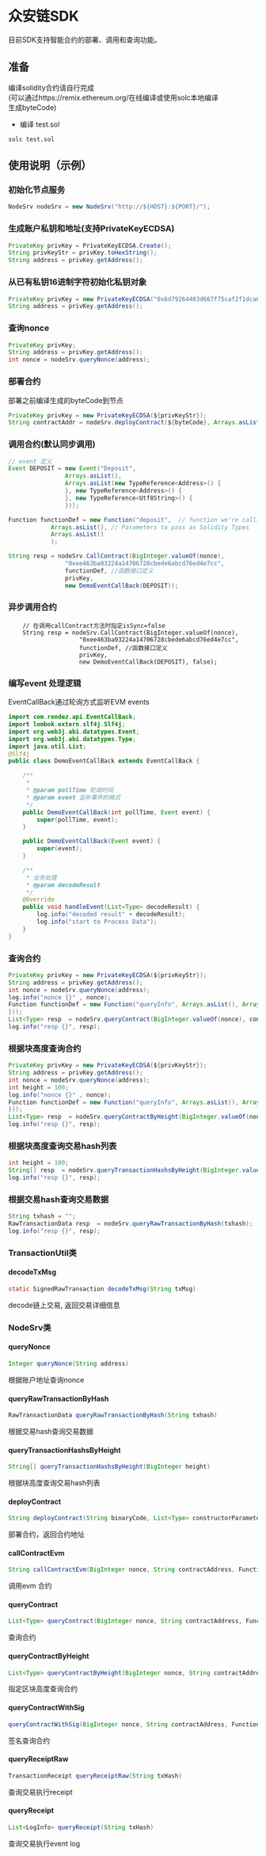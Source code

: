 # 众安链SDK
目前SDK支持智能合约的部署、调用和查询功能。

## 准备
编译solidity合约请自行完成<br/>
(可以通过https://remix.ethereum.org/在线编译或使用solc本地编译<br/>
生成byteCode)
+ 编译 test.sol
``` shell
solc test.sol
```

## 使用说明（示例）
### 初始化节点服务
``` java
NodeSrv nodeSrv = new NodeSrv("http://${HOST}:${PORT}/");
```

### 生成账户私钥和地址(支持PrivateKeyECDSA)
``` java
PrivateKey privKey = PrivateKeyECDSA.Create();
String privKeyStr = privKey.toHexString();
String address = privKey.getAddress();
```

### 从已有私钥16进制字符初始化私钥对象
``` java
PrivateKey privKey = new PrivateKeyECDSA("0x6d79264403d667f75caf2f1dca6412c6922b15433b515850c5c00a2aa12010e9");
String address = privKey.getAddress();
```
### 查询nonce

``` java
PrivateKey privKey;
String address = privKey.getAddress();
int nonce = nodeSrv.queryNonce(address);
```
### 部署合约
部署之前编译生成的byteCode到节点

``` java
PrivateKey privKey = new PrivateKeyECDSA(${privKeyStr});
String contractAddr = nodeSrv.deployContract(${byteCode}, Arrays.asList(), privKey, BigInteger.valueOf(nonce));
```

### 调用合约(默认同步调用)
``` java
// event 定义
Event DEPOSIT = new Event("Deposit",
                Arrays.asList(),
                Arrays.asList(new TypeReference<Address>() {
                }, new TypeReference<Address>() {
                }, new TypeReference<Utf8String>() {
                }));

Function functionDef = new Function("deposit",  // function we're calling
            Arrays.asList(), // Parameters to pass as Solidity Types
            Arrays.asList()
            );

String resp = nodeSrv.CallContract(BigInteger.valueOf(nonce),
                "0xee463ba03224a14706728cbede6abcd76ed4e7cc",
                functionDef, //函数接口定义
                privKey,
                new DemoEventCallBack(DEPOSIT));
```
### 异步调用合约
```
    // 在调用callContract方法时指定isSync=false
    String resp = nodeSrv.CallContract(BigInteger.valueOf(nonce),
                    "0xee463ba03224a14706728cbede6abcd76ed4e7cc",
                    functionDef, //函数接口定义
                    privKey,
                    new DemoEventCallBack(DEPOSIT), false);
```
### 编写event 处理逻辑
EventCallBack通过轮询方式监听EVM events
``` java
import com.rendez.api.EventCallBack;
import lombok.extern.slf4j.Slf4j;
import org.web3j.abi.datatypes.Event;
import org.web3j.abi.datatypes.Type;
import java.util.List;
@Slf4j
public class DemoEventCallBack extends EventCallBack {

    /**
     *
     * @param pollTime 轮询时间
     * @param event 监听事件的格式
     */
    public DemoEventCallBack(int pollTime, Event event) {
        super(pollTime, event);
    }

    public DemoEventCallBack(Event event) {
        super(event);
    }

    /**
     * 业务处理
     * @param decodeResult
     */
    @Override
    public void handleEvent(List<Type> decodeResult) {
        log.info("decoded result" + decodeResult);
        log.info("start to Process Data");
    }
}
```

### 查询合约
``` java
PrivateKey privKey = new PrivateKeyECDSA(${privKeyStr});
String address = privKey.getAddress();
int nonce = nodeSrv.queryNonce(address);
log.info("nonce {}" , nonce);
Function functionDef = new Function("queryInfo", Arrays.asList(), Arrays.asList(new TypeReference<Utf8String>() {
}));
List<Type> resp  = nodeSrv.queryContract(BigInteger.valueOf(nonce), contractAddress, functionDef, privKey);
log.info("resp {}", resp);
```

### 根据块高度查询合约
``` java
PrivateKey privKey = new PrivateKeyECDSA(${privKeyStr});
String address = privKey.getAddress();
int nonce = nodeSrv.queryNonce(address);
int height = 100;
log.info("nonce {}" , nonce);
Function functionDef = new Function("queryInfo", Arrays.asList(), Arrays.asList(new TypeReference<Utf8String>() {
}));
List<Type> resp  = nodeSrv.queryContractByHeight(BigInteger.valueOf(nonce), contractAddress, functionDef, privKey, BigInteger.valueOf(height));
log.info("resp {}", resp);
```

### 根据块高度查询交易hash列表
``` java
int height = 100;
String[] resp  = nodeSrv.queryTransactionHashsByHeight(BigInteger.valueOf(height));
log.info("resp {}", resp);
```

### 根据交易hash查询交易数据
``` java
String txhash = "";
RawTransactionData resp  = nodeSrv.queryRawTransactionByHash(txhash);
log.info("resp {}", resp);
```


### TransactionUtil类
#### decodeTxMsg
```java
static SignedRawTransaction decodeTxMsg(String txMsg)
```
decode链上交易, 返回交易详细信息

### NodeSrv类
#### queryNonce
```java
Integer queryNonce(String address)
```
根据账户地址查询nonce

#### queryRawTransactionByHash
```java
RawTransactionData queryRawTransactionByHash(String txhash)
```
根据交易hash查询交易数据

#### queryTransactionHashsByHeight
```java
String[] queryTransactionHashsByHeight(BigInteger height)
```
根据块高度查询交易hash列表

#### deployContract
```java
String deployContract(String binaryCode, List<Type> constructorParameters, PrivateKey privKey, BigInteger nonce)
```
部署合约，返回合约地址

#### callContractEvm
```java
String callContractEvm(BigInteger nonce, String contractAddress, Function function, PrivateKey privKey, EventCallBack callBack, boolean isSyncCall)
```
调用evm 合约

#### queryContract
```java
List<Type> queryContract(BigInteger nonce, String contractAddress, Function function, PrivateKey privKey)
```
查询合约

#### queryContractByHeight
```java
List<Type> queryContractByHeight(BigInteger nonce, String contractAddress, Function function, PrivateKey privKey, BigInteger height)
```
指定区块高度查询合约

#### queryContractWithSig
```java
queryContractWithSig(BigInteger nonce, String contractAddress, Function function, Signature sig)
```
签名查询合约

#### queryReceiptRaw
```java
TransactionReceipt queryReceiptRaw(String txHash)
```
查询交易执行receipt

#### queryReceipt
```java
List<LogInfo> queryReceipt(String txHash)
```
查询交易执行event log
